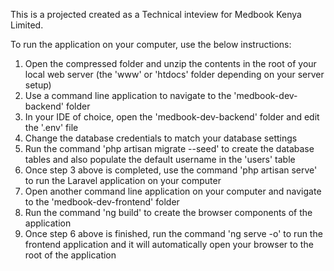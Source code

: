 This is a projected created as a Technical inteview for Medbook Kenya Limited.

To run the application on your computer, use the below instructions:
1. Open the compressed folder and unzip the contents in the root of your local web server (the 'www' or 'htdocs' folder depending on your server setup)
2. Use a command line application to navigate to the 'medbook-dev-backend' folder
3. In your IDE of choice, open the 'medbook-dev-backend' folder and edit the '.env' file
4. Change the database credentials to match your database settings 
5. Run the command 'php artisan migrate --seed' to create the database tables and also populate the default username in the 'users' table
6. Once step 3 above is completed, use the command 'php artisan serve' to run the Laravel application on your computer
7. Open another command line application on your computer and navigate to the 'medbook-dev-frontend' folder
8. Run the command 'ng build' to create the browser components of the application
9. Once step 6 above is finished, run the command 'ng serve -o' to run the frontend application and it will automatically open your browser to the root of the application
